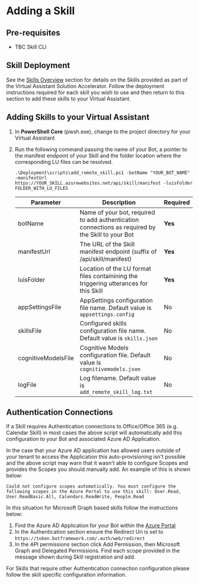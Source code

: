 # Adding a Skill

## Pre-requisites
- TBC Skill CLI

## Skill Deployment

See the [Skills Overview](/docs/skills/README.md) section for details on the Skills provided as part of the Virtual Assistant Solution Accelerator. Follow the deployment instructions required for each skill you wish to use and then return to this section to add these skills to your Virtual Assistant.

## Adding Skills to your Virtual Assistant

1. In **PowerShell Core** (pwsh.exe), change to the project directory for your Virtual Assistant
2. Run the following command passing the name of your Bot, a pointer to the manifest endpoint of your Skill and the folder location where the corresponding LU files can be resolved.
    ```
    .\Deployment\scripts\add_remote_skill.ps1 -botName "YOUR_BOT_NAME" -manifestUrl https://YOUR_SKILL.azurewebsites.net/api/skill/manifest -luisFolder FOLDER_WITH_LU_FILES
    ```

    Parameter | Description | Required
    --------- | ----------- | --------
    botName | Name of your bot, required to add authentication connections as required by the Skill to your Bot| **Yes**
    manifestUrl | The URL of the Skill manifest endpoint (suffix of /api/skill/manifest) | **Yes**
    luisFolder | Location of the LU format files containining the triggering utterances for this Skill | **Yes**
    appSettingsFile | AppSettings configuration file name. Default value is `appsettings.config`| No
    skillsFile | Configured skills configuration file name. Default value is `skills.json` | No
    cognitiveModelsFile | Cognitive Models configuration file. Default value is `cognitivemodels.json` | No
    logFile | Log filename. Default value is `add_remote_skill_log.txt` | No

## Authentication Connections

If a Skill requires Authentication connections to Office/Office 365 (e.g. Calendar Skill) in most cases the above script will automatically add this configuration to your Bot and associated Azure AD Application. 

In the case that your Azure AD application has allowed users outside of your tenant to access the Application this auto-provisioning isn't possible and the above script may warn that it wasn't able to configure Scopes and provides the Scopes you should manually add. An example of this is shown below:
```
Could not configure scopes automatically. You must configure the following scopes in the Azure Portal to use this skill: User.Read, User.ReadBasic.All, Calendars.ReadWrite, People.Read
```

In this situation for Microsoft Graph based skills follow the instructions below:

1. Find the Azure AD Application for your Bot within the [Azure Portal](https://ms.portal.azure.com/#blade/Microsoft_AAD_IAM/ActiveDirectoryMenuBlade/RegisteredAppsPreview)
2. In the Authentication section ensure the Redirect Uri is set to `https://token.botframework.com/.auth/web/redirect`
3. In the API permissions section click Add Permission, then Microsoft Graph and Delegated Permissions. Find each scope provided in the message shown during Skill registration and add.

For Skills that require other Authentication connection configuration please follow the skill specific configuration information.